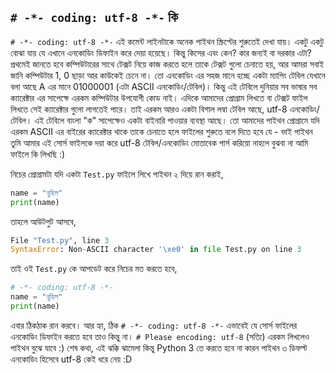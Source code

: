 ## `# -*- coding: utf-8 -*-` কি  

`# -*- coding: utf-8 -*-`
এই কমেন্ট লাইনটাকে অনেক পাইথন স্ক্রিপ্টের শুরুতেই দেখা যায়। একটু একটু বোঝা যায় যে এখানে এনকোডিং ডিফাইন করে দেয়া হয়েছে। কিন্তু কিসের এবং কেন? কার জন্যই বা দরকার এটা?
প্রথমেই জানতে হবে কম্পিউটারের সাথে টেক্সট নিয়ে কাজ করতে হলে তাকে টেক্সট গুলো চেনাতে হয়, আর আমরা সবাই জানি কম্পিউটার 1, 0 ছাড়া আর কাউকেই চেনে না। তো এনকোডিং এর সহজ মানে হচ্ছে একটা ম্যাপিং টেবিল যেখানে বলা আছে A এর মানে 01000001 (এটা ASCII এনকোডিং/টেবিল)। কিন্তু এই টেবিলে দুনিয়ার সব ভাষার সব ক্যারেক্টার এর সাপেক্ষে এরকম কম্পিউটার উপযোগী কোড নাই। এদিকে আমাদের প্রোগ্রাম লিখতে বা টেক্সট ফাইল লিখতে সেই ক্যারেক্টার গুলো লাগতেই পারে। তাই এরকম আরও একটা বিশাল লম্বা টেবিল আছে, utf-8 এনকোডিং/টেবিল। এই টেবিলে বাংলা "ক" সাপেক্ষেও একটা বাইনারি পাওয়ার ব্যবস্থা আছে।
তো আমাদের পাইথন প্রোগ্রামে যদি এরকম ASCII এর বাইরের ক্যারেক্টার থাকে তাকে চেনাতে হলে ফাইলের শুরুতে বলে দিতে হবে যে - ভাই পাইথন তুমি আমার এই সোর্স ফাইলকে দয়া করে utf-8 টেবিল/এনকোডিং মোতাবেক পার্স করিয়ো নাহলে বুঝবা না আমি ফাইলে কি লিখছি :)  

নিচের প্রোগ্রামটা যদি একটা `Test.py` ফাইলে লিখে পাইথন ২ দিয়ে রান করাই,

```python
name = "নুহিল"
print(name)
```  
তাহলে আউটপুট আসবে,  

```python
File "Test.py", line 3
SyntaxError: Non-ASCII character '\xe0' in file Test.py on line 3
```  
তাই ওই `Test.py` কে আপডেট করে নিচের মত করতে হবে,

```python
# -*- coding: utf-8 -*-
name = "নুহিল"
print(name)
```   

এবার ঠিকঠাক রান করবে। আর হ্যা, ঠিক `# -*- coding: utf-8 -*-` এভাবেই যে সোর্স ফাইলের এনকোডিং ডিফাইন করতে হবে তাও কিন্তু না। `# Please encoding: utf-8` (সত্যি) এরকম লিখলেও পাইথন বুঝে যাবে :)
শেষ কথা, এই ঝক্কি ঝামেলা কিন্তু Python 3 তে করতে হবে না কারন পাইথন ৩ ডিফল্ট এনকোডিং হিসেবে utf-8 কেই ধরে নেয় :D